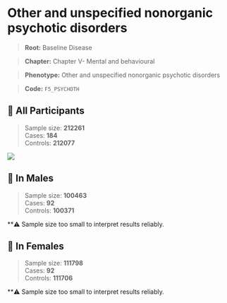 # Other and unspecified nonorganic psychotic disorders

> **Root:** Baseline Disease  

> **Chapter:** Chapter V- Mental and behavioural  

> **Phenotype:** Other and unspecified nonorganic psychotic disorders  

> **Code:** `F5_PSYCHOTH`

## 🧪 All Participants  
> Sample size: **212261**  
> Cases: **184**  
> Controls: **212077**
<img src="/Disease/Figures/ALL/Incidence/F5_PSYCHOTH.png"/>
<CsvTable src="/Disease_Data/ALL/Incidence/COX_F5_PSYCHOTH.csv" label="🔍 View full results" />

## 👨 In Males  
> Sample size: **100463**  
> Cases: **92**  
> Controls: **100371**

**⚠️ Sample size too small to interpret results reliably.


## 👩 In Females  
> Sample size: **111798**  
> Cases: **92**  
> Controls: **111706**

**⚠️ Sample size too small to interpret results reliably.

